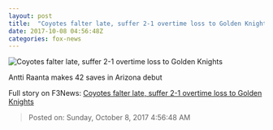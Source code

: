 ```yaml
---
layout: post
title:  "Coyotes falter late, suffer 2-1 overtime loss to Golden Knights"
date: 2017-10-08 04:56:48Z
categories: fox-news
---
```


![Coyotes falter late, suffer 2-1 overtime loss to Golden Knights](http://www.foxnews.com/content/dam/fox-news/logo/og-fn-foxnews.jpg)

Antti Raanta makes 42 saves in Arizona debut


Full story on F3News: [Coyotes falter late, suffer 2-1 overtime loss to Golden Knights](http://www.f3nws.com/n/FJNsKH)

> Posted on: Sunday, October 8, 2017 4:56:48 AM
